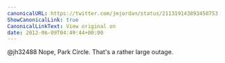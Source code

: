 ```yaml
---
canonicalURL: https://twitter.com/jmjordan/status/211319143893450753
ShowCanonicalLink: true
CanonicalLinkText: View original on
date: 2012-06-09T04:49:44+00:00
---
```

@jh32488 Nope, Park Circle. That's a rather large outage.